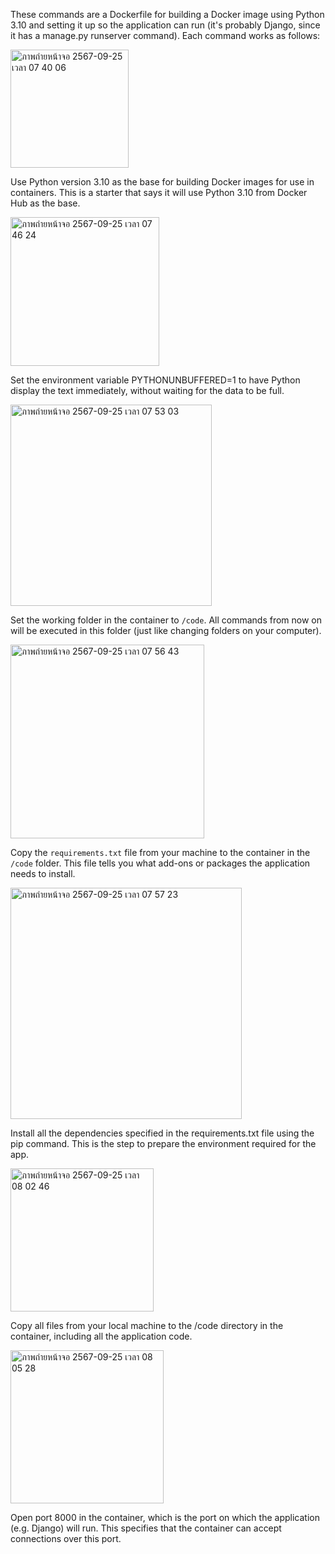 These commands are a Dockerfile for building a Docker image using Python 3.10 and setting it up so the application can run (it's probably Django, since it has a manage.py runserver command). Each command works as follows:


<img width="189" alt="ภาพถ่ายหน้าจอ 2567-09-25 เวลา 07 40 06" src="https://github.com/user-attachments/assets/7a8462cc-b44d-4bc3-8388-1caf7f054fd2">


Use Python version 3.10 as the base for building Docker images for use in containers. This is a starter that says it will use Python 3.10 from Docker Hub as the base.


<img width="238" alt="ภาพถ่ายหน้าจอ 2567-09-25 เวลา 07 46 24" src="https://github.com/user-attachments/assets/5aa9b073-7941-4f59-bfd5-ddddfe1fbc4a">


Set the environment variable PYTHONUNBUFFERED=1 to have Python display the text immediately, without waiting for the data to be full.


<img width="322" alt="ภาพถ่ายหน้าจอ 2567-09-25 เวลา 07 53 03" src="https://github.com/user-attachments/assets/73dd93fe-646d-426d-8aee-f83ab5305fd0">


Set the working folder in the container to `/code`. All commands from now on will be executed in this folder (just like changing folders on your computer).

<img width="310" alt="ภาพถ่ายหน้าจอ 2567-09-25 เวลา 07 56 43" src="https://github.com/user-attachments/assets/6a221acc-b04c-4d8a-9089-79012b549b9b">

Copy the `requirements.txt` file from your machine to the container in the `/code` folder. This file tells you what add-ons or packages the application needs to install.

<img width="370" alt="ภาพถ่ายหน้าจอ 2567-09-25 เวลา 07 57 23" src="https://github.com/user-attachments/assets/b15eb8bf-fc43-4bcb-a1e8-e188901adde0">

Install all the dependencies specified in the requirements.txt file using the pip command. This is the step to prepare the environment required for the app.

<img width="229" alt="ภาพถ่ายหน้าจอ 2567-09-25 เวลา 08 02 46" src="https://github.com/user-attachments/assets/3ab9b1bf-1aed-44a8-8c66-a785047d599c">

Copy all files from your local machine to the /code directory in the container, including all the application code.

<img width="245" alt="ภาพถ่ายหน้าจอ 2567-09-25 เวลา 08 05 28" src="https://github.com/user-attachments/assets/5f78b92d-1a8a-43cc-bdec-6663a9e2bbd4">

Open port 8000 in the container, which is the port on which the application (e.g. Django) will run. This specifies that the container can accept connections over this port.
